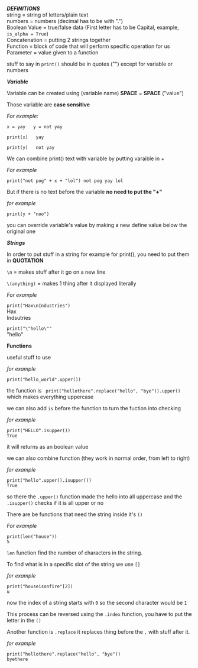 ***DEFINITIONS***  
string = string of letters/plain text  
numbers = numbers (decimal has to be with ".")  
Boolean Value = true/false data (First letter has to be Capital, example, `is_alpha = True`)  
Concatenation = putting 2 strings together  
Function = block of code that will perform specific operation for us  
Parameter = value given to a function  


stuff to say in `print()` should be in quotes ("") except for  variable or numbers  

***Variable***  

Variable can be created using (variable name) **SPACE** = **SPACE** ("value")    
   
Those variable are **case sensitive**    

*For example:*

`x = yay  
y = not yay` 

`print(x)  
yay`  

`print(y)  
not yay`  

We can combine print() text with variable by putting varaible in +

*For example*

`print("not pog" + x + "lol")
not pog yay lol`

But if there is no text before the variable **no need to put the "+"**

*for example*

`print(y + "noo")`

you can override variable's value by making a new define value below the original one  

***Strings***  

In order to put stuff in a string for example for print(), you need to put them in **QUOTATION**  

`\n` = makes stuff after it go on a new line  

`\(anything)` = makes 1 thing after it displayed literally  

*For example*

`print("Hax\nIndustries")`  
Hax  
Indsutries  

`print("\"hello\""`  
"hello"  

**Functions** 

useful stuff to use  

*for example*  

`print("hello_world".upper())`  

the function is `
print("hellothere".replace("hello", "bye")).upper()` which makes everything uppercase  

we can also add `is` before the function to turn the fuction into checking  

*for example*  

`print("HELLO".isupper())`  
`True`  

it will returns as an boolean value  

we can also combine function (they work in normal order, from left to right)  

*for example*  

`print("hello".upper().isupper())`  
`True`  

so there the `.upper()` function made the hello into all uppercase and the `.isupper()` checks if it is all upper or no  

There are be functions that need the string inside it's `()`  

*For example*  

`print(len("house"))`   
`5`  

`len` function find the number of characters in the string.  

To find what is in a specific slot of the string we use `[]`  

*for example*

`print("houseisonfire"[2])`  
`u`

now the index of a string starts with `0` so the second character would be `1`    

This process can be reversed using the `.index` function, you have to put the letter in the `()`  

Another function is `.replace` it replaces thing before the `,` with stuff after it.  

*for example*  

`print("hellothere".replace("hello", "bye"))`  
`byethere`  




